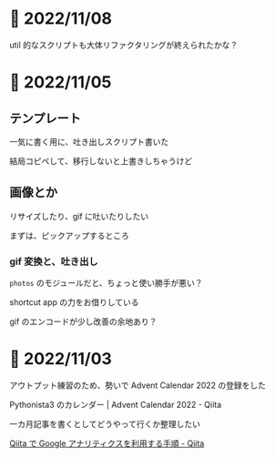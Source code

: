 # 📝 2022/11/08

util 的なスクリプトも大体リファクタリングが終えられたかな？

# 📝 2022/11/05

## テンプレート

一気に書く用に、吐き出しスクリプト書いた

結局コピペして、移行しないと上書きしちゃうけど

## 画像とか

リサイズしたり、gif に吐いたりしたい

まずは、ピックアップするところ

### gif 変換と、吐き出し

`photos` のモジュールだと、ちょっと使い勝手が悪い？

shortcut app の力をお借りしている

gif のエンコードが少し改善の余地あり？

# 📝 2022/11/03

アウトプット練習のため、勢いで Advent Calendar 2022 の登録をした

Pythonista3 のカレンダー | Advent Calendar 2022 - Qiita

一カ月記事を書くとしてどうやって行くか整理したい

[Qiita で Google アナリティクスを利用する手順 - Qiita](https://qiita.com/Qiita/items/c7f704e3786df3aa7a11)
